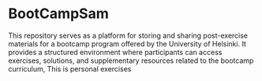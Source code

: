 # BootCampSam
This repository serves as a platform for storing and sharing post-exercise materials for a bootcamp program offered by the University of Helsinki. It provides a structured environment where participants can access exercises, solutions, and supplementary resources related to the bootcamp curriculum, This is personal exercises
